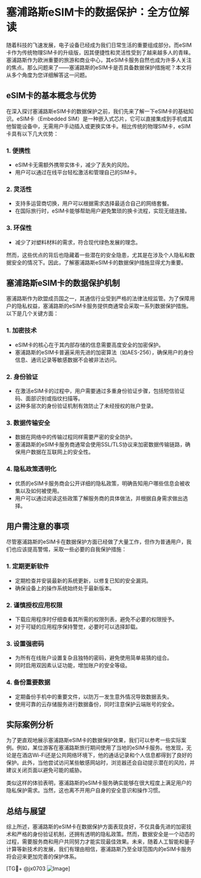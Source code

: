 # 塞浦路斯eSIM卡的数据保护：全方位解读

随着科技的飞速发展，电子设备已经成为我们日常生活的重要组成部分。而eSIM卡作为传统物理SIM卡的升级版，因其便捷性和灵活性受到了越来越多人的青睐。塞浦路斯作为欧洲重要的旅游和商业中心，其eSIM卡服务自然也成为许多人关注的焦点。那么问题来了——塞浦路斯的eSIM卡是否具备数据保护措施呢？本文将从多个角度为您详细解答这一问题。

## eSIM卡的基本概念与优势

在深入探讨塞浦路斯eSIM卡的数据保护之前，我们先来了解一下eSIM卡的基础知识。eSIM卡（Embedded SIM）是一种嵌入式芯片，它可以直接集成到手机或其他智能设备中，无需用户手动插入或更换实体卡。相比传统的物理SIM卡，eSIM卡具有以下几大优势：

### 1. **便携性**
   - eSIM卡无需额外携带实体卡，减少了丢失的风险。
   - 用户可以通过在线平台轻松激活和管理自己的SIM卡。

### 2. **灵活性**
   - 支持多运营商切换，用户可以根据需求选择最适合自己的网络套餐。
   - 在国际旅行时，eSIM卡能够帮助用户避免繁琐的换卡流程，实现无缝连接。

### 3. **环保性**
   - 减少了对塑料材料的需求，符合现代绿色发展的理念。

然而，这些优点的背后也隐藏着一些潜在的安全隐患，尤其是在涉及个人隐私和数据安全的情况下。因此，了解塞浦路斯eSIM卡的数据保护措施显得尤为重要。

## 塞浦路斯eSIM卡的数据保护机制

塞浦路斯作为欧盟成员国之一，其通信行业受到严格的法律法规监管。为了保障用户的隐私权益，塞浦路斯的eSIM卡服务提供商通常会采取一系列数据保护措施。以下是几个关键方面：

### 1. **加密技术**
   - eSIM卡的核心在于其内部存储的信息需要高度安全的加密保护。
   - 塞浦路斯的eSIM卡普遍采用先进的加密算法（如AES-256），确保用户的身份信息、通讯记录等敏感数据不会被非法访问。

### 2. **身份验证**
   - 在激活eSIM卡的过程中，用户需要通过多重身份验证步骤，包括短信验证码、面部识别或指纹扫描等。
   - 这种多层次的身份验证机制有效防止了未经授权的账户登录。

### 3. **数据传输安全**
   - 数据在网络中的传输过程同样需要严密的安全防护。
   - 塞浦路斯的eSIM卡服务商通常会使用SSL/TLS协议来加密数据传输链路，确保用户数据在互联网上的安全性。

### 4. **隐私政策透明化**
   - 优质的eSIM卡服务商会公开详细的隐私政策，明确告知用户哪些信息会被收集以及如何被使用。
   - 用户可以通过阅读这些政策了解服务商的具体做法，并根据自身需求做出选择。

## 用户需注意的事项

尽管塞浦路斯的eSIM卡在数据保护方面已经做了大量工作，但作为普通用户，我们也应该提高警惕，采取一些必要的自我保护措施：

### 1. **定期更新软件**
   - 定期检查并安装最新的系统更新，以修复已知的安全漏洞。
   - 确保设备上的操作系统始终处于最新版本。

### 2. **谨慎授权应用权限**
   - 下载应用程序时仔细查看其所需的权限列表，避免不必要的权限授予。
   - 对于可疑的应用程序保持警觉，必要时可以选择卸载。

### 3. **设置强密码**
   - 为所有在线账户设置复杂且独特的密码，避免使用简单易猜的组合。
   - 同时启用双因素认证功能，增加账户的安全等级。

### 4. **备份重要数据**
   - 定期备份手机中的重要文件，以防万一发生意外情况导致数据丢失。
   - 使用可靠的云存储服务进行数据备份，同时注意保护云端账号的安全。

## 实际案例分析

为了更直观地展示塞浦路斯eSIM卡的数据保护效果，我们可以参考一些实际案例。例如，某位游客在塞浦路斯旅行期间使用了当地的eSIM卡服务。他发现，无论是在酒店Wi-Fi还是公共网络环境下，他的通话记录和个人信息都得到了良好的保护。此外，当他尝试访问某些敏感网站时，浏览器还会自动提示潜在的风险，并建议关闭页面以避免可能的威胁。

类似这样的体验表明，塞浦路斯的eSIM卡服务确实能够在很大程度上满足用户的隐私保护需求。当然，这也离不开用户自身的安全意识和操作习惯。

## 总结与展望

综上所述，塞浦路斯的eSIM卡在数据保护方面表现良好，不仅具备先进的加密技术和严格的身份验证机制，还拥有透明的隐私政策。然而，数据安全是一个动态的过程，需要服务商和用户共同努力才能实现最佳效果。未来，随着人工智能和量子计算等新技术的发展，我们有理由相信，塞浦路斯乃至全球范围内的eSIM卡服务将会迎来更加完善的保护体系。

[TG💪+ @jx0703 ![Image](https://github.com/user-attachments/assets/dbca1d08-cadb-493c-b0ec-ad6f7a83f270)]